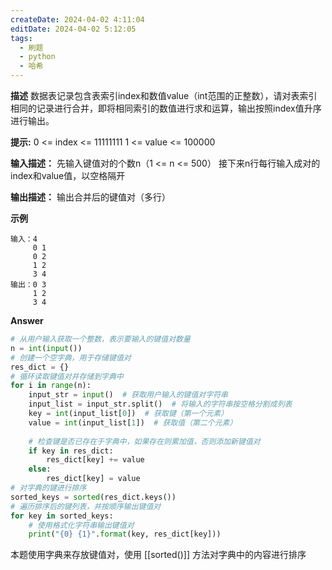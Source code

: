 ```yaml
---
createDate: 2024-04-02 4:11:04
editDate: 2024-04-02 5:12:05
tags:
  - 刷题
  - python
  - 哈希
---
```

**描述**
数据表记录包含表索引index和数值value（int范围的正整数），请对表索引相同的记录进行合并，即将相同索引的数值进行求和运算，输出按照index值升序进行输出。

**提示:**
0 <= index <= 11111111
1 <= value <= 100000

**输入描述：**
先输入键值对的个数n（1 <= n <= 500）
接下来n行每行输入成对的index和value值，以空格隔开

**输出描述：**
输出合并后的键值对（多行）

**示例**
```
输入：4
	 0 1
	 0 2
	 1 2
	 3 4
输出：0 3
	 1 2
	 3 4
```

**Answer**
```python
# 从用户输入获取一个整数，表示要输入的键值对数量
n = int(input())
# 创建一个空字典，用于存储键值对
res_dict = {}
# 循环读取键值对并存储到字典中
for i in range(n):
    input_str = input()  # 获取用户输入的键值对字符串
    input_list = input_str.split()  # 将输入的字符串按空格分割成列表
    key = int(input_list[0])  # 获取键（第一个元素）
    value = int(input_list[1])  # 获取值（第二个元素）
    
    # 检查键是否已存在于字典中，如果存在则累加值，否则添加新键值对
    if key in res_dict:
        res_dict[key] += value
    else:
        res_dict[key] = value
# 对字典的键进行排序
sorted_keys = sorted(res_dict.keys())
# 遍历排序后的键列表，并按顺序输出键值对
for key in sorted_keys:
    # 使用格式化字符串输出键值对
    print("{0} {1}".format(key, res_dict[key]))

```
本题使用字典来存放键值对，使用 [[sorted()]] 方法对字典中的内容进行排序